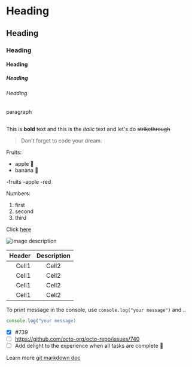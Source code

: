 # Heading

## Heading

### Heading

#### Heading

##### Heading

###### Heading

paragraph

## <!-- Line -->

<!-- Text attributes -->

This is **bold** text and this is the _italic_ text and let's do ~~strikethrough~~

<!-- Quote -->

> Don't forget to code your dream.

<!-- Bullet list -->

Fruits:

- apple 🍎
- banana 🍌

<!-- Other Fruits -->

-fruits
  -apple
    -red

<!-- Number list -->

Numbers:

1. first
2. second
3. third

<!-- Link -->

Click [here](https://blog.naver.com/ore_ora)

<!-- Image -->

![image description](https://images.unsplash.com/photo-1678491453160-adba1d738cd8?ixlib=rb-4.0.3&ixid=MnwxMjA3fDB8MHxlZGl0b3JpYWwtZmVlZHwxNXx8fGVufDB8fHx8&auto=format&fit=crop&w=400&q=60)

<!-- Table -->

| Header | Description |
| -----: | :---------: |
|  Cell1 |    Cell2    |
|  Cell1 |    Cell2    |
|  Cell1 |    Cell2    |
|  Cell1 |    Cell2    |

<!--Code -->

To print message in the console, use `console.log("your message")` and ..

<!-- Code block with language-->

```js
console.log("your message)
```

<!-- Task list -->

- [x] #739
- [ ] https://github.com/octo-org/octo-repo/issues/740
- [ ] Add delight to the experience when all tasks are complete :tada:

Learn more [git markdown doc](https://docs.github.com/ko/get-started/writing-on-github/getting-started-with-writing-and-formatting-on-github/basic-writing-and-formatting-syntax)
